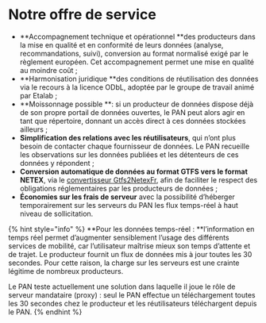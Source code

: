 # Notre offre de service

* **Accompagnement technique et opérationnel **des producteurs dans la mise en qualité et en conformité de leurs données (analyse, recommandations, suivi), conversion au format normalisé exigé par le règlement européen. Cet accompagnement permet une mise en qualité au moindre coût ;
* **Harmonisation juridique **des conditions de réutilisation des données via le recours à la licence ODbL, adoptée par le groupe de travail animé par Etalab ;
* **Moissonnage possible **: si un producteur de données dispose déjà de son propre portail de données ouvertes, le PAN peut alors agir en tant que répertoire, donnant un accès direct à ces données stockées ailleurs ;
* **Simplification des relations avec les réutilisateurs**, qui n’ont plus besoin de contacter chaque fournisseur de données. Le PAN recueille les observations sur les données publiées et les détenteurs de ces données y répondent ;
* **Conversion automatique de données au format GTFS vers le format NETEX**, via le [convertisseur Gtfs2NetexFr](http://lafabriquedesmobilites.fr/articles/innovation/gtfs2netexfr-nouvel-outil-open-source-pour-faciliter-la-production-de-donnees-transport-au-format-netex/), afin de faciliter le respect des obligations réglementaires par les producteurs de données ;
* **Économies sur les frais de serveur** avec la possibilité d’héberger temporairement sur les serveurs du PAN les flux temps-réel à haut niveau de sollicitation.

{% hint style="info" %}
**Pour les données temps-réel : **l’information en temps réel permet d’augmenter sensiblement l’usage des différents services de mobilité, car l’utilisateur maîtrise mieux son temps d’attente et de trajet. Le producteur fournit un flux de données mis à jour toutes les 30 secondes. Pour cette raison, la charge sur les serveurs est une crainte légitime de nombreux producteurs. 

Le PAN teste actuellement une solution dans laquelle il joue le rôle de serveur mandataire (proxy) : seul le PAN effectue un téléchargement toutes les 30 secondes chez le producteur et les réutilisateurs téléchargent depuis le PAN.
{% endhint %}
